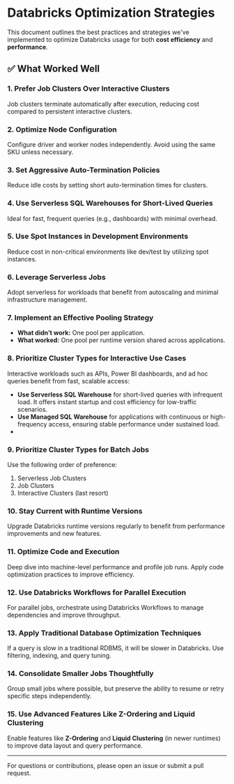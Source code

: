 # Databricks Optimization Strategies

This document outlines the best practices and strategies we've implemented to optimize Databricks usage for both **cost efficiency** and **performance**.

## ✅ What Worked Well

### 1. Prefer Job Clusters Over Interactive Clusters
Job clusters terminate automatically after execution, reducing cost compared to persistent interactive clusters.

### 2. Optimize Node Configuration
Configure driver and worker nodes independently. Avoid using the same SKU unless necessary.

### 3. Set Aggressive Auto-Termination Policies
Reduce idle costs by setting short auto-termination times for clusters.

### 4. Use Serverless SQL Warehouses for Short-Lived Queries
Ideal for fast, frequent queries (e.g., dashboards) with minimal overhead.

### 5. Use Spot Instances in Development Environments
Reduce cost in non-critical environments like dev/test by utilizing spot instances.

### 6. Leverage Serverless Jobs
Adopt serverless for workloads that benefit from autoscaling and minimal infrastructure management.

### 7. Implement an Effective Pooling Strategy
- **What didn’t work:** One pool per application.
- **What worked:** One pool per runtime version shared across applications.

### 8. Prioritize Cluster Types for Interactive Use Cases
Interactive workloads such as APIs, Power BI dashboards, and ad hoc queries benefit from fast, scalable access:
- **Use Serverless SQL Warehouse** for short-lived queries with infrequent load. It offers instant startup and cost efficiency for low-traffic scenarios.
- **Use Managed SQL Warehouse** for applications with continuous or high-frequency access, ensuring stable performance under sustained load.
- 
### 9. Prioritize Cluster Types for Batch Jobs
Use the following order of preference:
1. Serverless Job Clusters
2. Job Clusters
3. Interactive Clusters (last resort)

### 10. Stay Current with Runtime Versions
Upgrade Databricks runtime versions regularly to benefit from performance improvements and new features.

### 11. Optimize Code and Execution
Deep dive into machine-level performance and profile job runs. Apply code optimization practices to improve efficiency.

### 12. Use Databricks Workflows for Parallel Execution
For parallel jobs, orchestrate using Databricks Workflows to manage dependencies and improve throughput.

### 13. Apply Traditional Database Optimization Techniques
If a query is slow in a traditional RDBMS, it will be slower in Databricks. Use filtering, indexing, and query tuning.

### 14. Consolidate Smaller Jobs Thoughtfully
Group small jobs where possible, but preserve the ability to resume or retry specific steps independently.

### 15. Use Advanced Features Like Z-Ordering and Liquid Clustering
Enable features like **Z-Ordering** and **Liquid Clustering** (in newer runtimes) to improve data layout and query performance.

---

For questions or contributions, please open an issue or submit a pull request.
